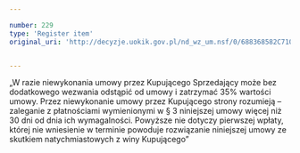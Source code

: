 ```yaml
---

number: 229
type: 'Register item'
original_uri: 'http://decyzje.uokik.gov.pl/nd_wz_um.nsf/0/688368582C710FE7C12572DD00329491?OpenDocument'


---
```


„W razie niewykonania umowy przez Kupującego Sprzedający może bez dodatkowego wezwania odstąpić od umowy i zatrzymać 35% wartości umowy. Przez niewykonanie umowy przez Kupującego strony rozumieją – zaleganie z płatnościami wymienionymi w § 3 niniejszej umowy więcej niż 30 dni od dnia ich wymagalności. Powyższe nie dotyczy pierwszej wpłaty, której nie wniesienie w terminie powoduje rozwiązanie niniejszej umowy ze skutkiem natychmiastowych z winy Kupującego”
